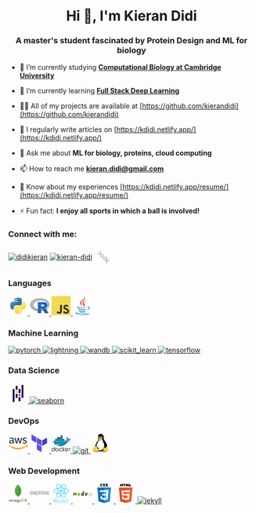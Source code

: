 <h1 align="center">Hi 👋, I'm Kieran Didi</h1>
<h3 align="center">A master's student fascinated by Protein Design and ML for biology</h3>

- 🔭 I’m currently studying [**Computational Biology at Cambridge University**](https://www.maths.cam.ac.uk/postgrad/mphil/prospective/compbio)

- 🌱 I’m currently learning [**Full Stack Deep Learning**](https://fullstackdeeplearning.com/)

- 👨‍💻 All of my projects are available at [https://github.com/kierandidi](https://github.com/kierandidi)

- 📝 I regularly write articles on [https://kdidi.netlify.app/](https://kdidi.netlify.app/)

- 💬 Ask me about **ML for biology, proteins, cloud computing**

- 📫 How to reach me **kieran.didi@gmail.com**

- 📄 Know about my experiences [https://kdidi.netlify.app/resume/](https://kdidi.netlify.app/resume/)

- ⚡ Fun fact: **I enjoy all sports in which a ball is involved!**

<h3 align="left">Connect with me:</h3>
<p align="left">
<a href="https://twitter.com/didikieran" target="blank"><img align="center" src="https://raw.githubusercontent.com/rahuldkjain/github-profile-readme-generator/master/src/images/icons/Social/twitter.svg" alt="didikieran" height="30" width="40" /></a>
<a href="https://linkedin.com/in/kieran-didi" target="blank"><img align="center" src="https://raw.githubusercontent.com/rahuldkjain/github-profile-readme-generator/master/src/images/icons/Social/linked-in-alt.svg" alt="kieran-didi" height="30" width="40" /></a>
<a href="https://kdidi.netlify.app/" target="blank"><img align="center" src="https://github.com/kierandidi/kdidi_webpage/blob/main/assets/icons/icon-512x512.png" alt="kdidi.netlify.app" height="40" width="40" /></a>
</p>

<h3 align="left">Languages</h3>
<p align="left">
<a href="https://www.python.org" target="_blank" rel="noreferrer"> <img src="https://raw.githubusercontent.com/devicons/devicon/master/icons/python/python-original.svg" alt="python" width="40" height="40"/> </a>
<a href="[https://www.python.org](https://www.r-project.org/)" target="_blank" rel="noreferrer"> <img src="https://github.com/devicons/devicon/blob/master/icons/r/r-original.svg" alt="r" width="40" height="40"/> </a>
<a href="https://developer.mozilla.org/en-US/docs/Web/JavaScript" target="_blank" rel="noreferrer"> <img src="https://raw.githubusercontent.com/devicons/devicon/master/icons/javascript/javascript-original.svg" alt="javascript" width="40" height="40"/> </a>
 <a href="https://www.java.com" target="_blank" rel="noreferrer"> <img src="https://raw.githubusercontent.com/devicons/devicon/master/icons/java/java-original.svg" alt="java" width="40" height="40"/> </a>

<h3 align="left">Machine Learning</h3>
<p align="left">
<a href="https://pytorch.org/" target="_blank" rel="noreferrer"> <img src="https://www.vectorlogo.zone/logos/pytorch/pytorch-icon.svg" alt="pytorch" width="40" height="40"/> </a>
<a href="https://www.pytorchlightning.ai/" target="_blank" rel="noreferrer"> <img src="https://avatars.githubusercontent.com/u/98025367?s=200&v=4" alt="lightning" width="40" height="40"/> </a>
<a href="https://wandb.ai/" target="_blank" rel="noreferrer"> <img src="https://raw.githubusercontent.com/wandb/assets/main/wandb-dots-logo.svg" alt="wandb" width="40" height="40"/> </a>
<a href="https://scikit-learn.org/" target="_blank" rel="noreferrer"> <img src="https://upload.wikimedia.org/wikipedia/commons/0/05/Scikit_learn_logo_small.svg" alt="scikit_learn" width="40" height="40"/> </a>
<a href="https://www.tensorflow.org" target="_blank" rel="noreferrer"> <img src="https://www.vectorlogo.zone/logos/tensorflow/tensorflow-icon.svg" alt="tensorflow" width="40" height="40"/> </a>
</p>

<h3 align="left">Data Science</h3>
<p align="left">
<a href="https://pandas.pydata.org/" target="_blank" rel="noreferrer"> <img src="https://raw.githubusercontent.com/devicons/devicon/2ae2a900d2f041da66e950e4d48052658d850630/icons/pandas/pandas-original.svg" alt="pandas" width="40" height="40"/> </a>
<a href="https://seaborn.pydata.org/" target="_blank" rel="noreferrer"> <img src="https://seaborn.pydata.org/_images/logo-mark-lightbg.svg" alt="seaborn" width="40" height="40"/> </a>
</p>

<h3 align="left">DevOps</h3>
<p align="left">
 <a href="https://aws.amazon.com" target="_blank" rel="noreferrer"> <img src="https://raw.githubusercontent.com/devicons/devicon/master/icons/amazonwebservices/amazonwebservices-original-wordmark.svg" alt="aws" width="40" height="40"/> </a>
  <a href="https://www.terraform.io/" target="_blank" rel="noreferrer"> <img src="https://github.com/devicons/devicon/blob/master/icons/terraform/terraform-original.svg" alt="terraform" width="40" height="40"/> </a>
 <a href="https://www.docker.com/" target="_blank" rel="noreferrer"> <img src="https://raw.githubusercontent.com/devicons/devicon/master/icons/docker/docker-original-wordmark.svg" alt="docker" width="40" height="40"/> </a>
 <a href="https://git-scm.com/" target="_blank" rel="noreferrer"> <img src="https://www.vectorlogo.zone/logos/git-scm/git-scm-icon.svg" alt="git" width="40" height="40"/> </a>
 <a href="https://www.linux.org/" target="_blank" rel="noreferrer"> <img src="https://raw.githubusercontent.com/devicons/devicon/master/icons/linux/linux-original.svg" alt="linux" width="40" height="40"/> </a>
</p> 
 
<h3 align="left">Web Development</h3>
<p align="left">
<a href="https://www.mongodb.com/" target="_blank" rel="noreferrer"> <img src="https://raw.githubusercontent.com/devicons/devicon/master/icons/mongodb/mongodb-original-wordmark.svg" alt="mongodb" width="40" height="40"/> </a>
<a href="https://expressjs.com" target="_blank" rel="noreferrer"> <img src="https://raw.githubusercontent.com/devicons/devicon/master/icons/express/express-original-wordmark.svg" alt="express" width="40" height="40"/> </a>
<a href="https://reactjs.org/" target="_blank" rel="noreferrer"> <img src="https://raw.githubusercontent.com/devicons/devicon/master/icons/react/react-original-wordmark.svg" alt="react" width="40" height="40"/> </a>
<a href="https://nodejs.org" target="_blank" rel="noreferrer"> <img src="https://raw.githubusercontent.com/devicons/devicon/master/icons/nodejs/nodejs-original-wordmark.svg" alt="nodejs" width="40" height="40"/> </a>
<a href="https://www.w3schools.com/css/" target="_blank" rel="noreferrer"> <img src="https://raw.githubusercontent.com/devicons/devicon/master/icons/css3/css3-original-wordmark.svg" alt="css3" width="40" height="40"/> </a>
 <a href="https://www.w3.org/html/" target="_blank" rel="noreferrer"> <img src="https://raw.githubusercontent.com/devicons/devicon/master/icons/html5/html5-original-wordmark.svg" alt="html5" width="40" height="40"/> </a>
<a href="https://jekyllrb.com/" target="_blank" rel="noreferrer"> <img src="https://www.vectorlogo.zone/logos/jekyllrb/jekyllrb-icon.svg" alt="jekyll" width="40" height="40"/> </a>
</p>
